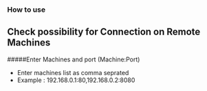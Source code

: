 ### How to use 
   


## Check possibility for Connection on Remote Machines 

#####Enter Machines and port (Machine:Port)
    
* Enter machines list as comma seprated
* Example : 192.168.0.1:80,192.168.0.2:8080

